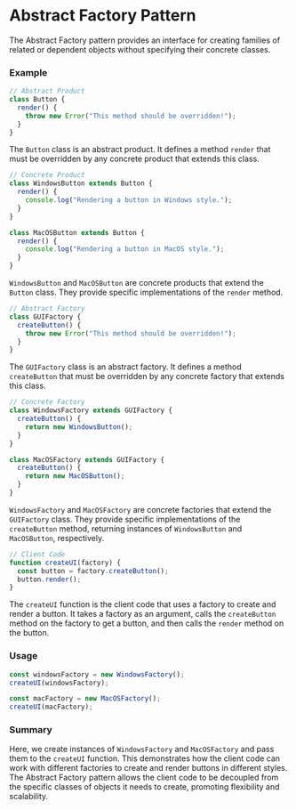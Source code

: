 # Abstract Factory Pattern

The Abstract Factory pattern provides an interface for creating families of related or dependent objects without specifying their concrete classes.

### Example

```js
// Abstract Product
class Button {
  render() {
    throw new Error("This method should be overridden!");
  }
}
```

The `Button` class is an abstract product. It defines a method `render` that must be overridden by any concrete product that extends this class.

```js
// Concrete Product
class WindowsButton extends Button {
  render() {
    console.log("Rendering a button in Windows style.");
  }
}

class MacOSButton extends Button {
  render() {
    console.log("Rendering a button in MacOS style.");
  }
}
```

`WindowsButton` and `MacOSButton` are concrete products that extend the `Button` class. They provide specific implementations of the `render` method.

```js
// Abstract Factory
class GUIFactory {
  createButton() {
    throw new Error("This method should be overridden!");
  }
}
```

The `GUIFactory` class is an abstract factory. It defines a method `createButton` that must be overridden by any concrete factory that extends this class.

```js
// Concrete Factory
class WindowsFactory extends GUIFactory {
  createButton() {
    return new WindowsButton();
  }
}

class MacOSFactory extends GUIFactory {
  createButton() {
    return new MacOSButton();
  }
}
```

`WindowsFactory` and `MacOSFactory` are concrete factories that extend the `GUIFactory` class. They provide specific implementations of the `createButton` method, returning instances of `WindowsButton` and `MacOSButton`, respectively.

```js
// Client Code
function createUI(factory) {
  const button = factory.createButton();
  button.render();
}
```

The `createUI` function is the client code that uses a factory to create and render a button. It takes a factory as an argument, calls the `createButton` method on the factory to get a button, and then calls the `render` method on the button.

### Usage

```js
const windowsFactory = new WindowsFactory();
createUI(windowsFactory);

const macFactory = new MacOSFactory();
createUI(macFactory);
```

### Summary

Here, we create instances of `WindowsFactory` and `MacOSFactory` and pass them to the `createUI` function. This demonstrates how the client code can work with different factories to create and render buttons in different styles. The Abstract Factory pattern allows the client code to be decoupled from the specific classes of objects it needs to create, promoting flexibility and scalability.
